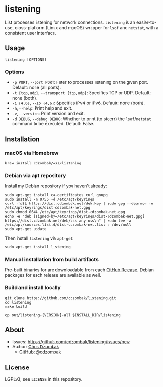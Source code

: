 # listening

List processes listening for network connections. `listening` is an easier-to-use, cross-platform (Linux and macOS) wrapper for `lsof` and `netstat`, with a consistent user interface.

## Usage

```text
listening [OPTIONS]
```

### Options

- `-p PORT`, `--port PORT`: Filter to processes listening on the given port. Default: none (all ports).
- `-t {tcp,udp}`, `--transport {tcp,udp}`: Specifies TCP or UDP. Default: none (both).
- `-i {4,6}`, `--ip {4,6}`: Specifies IPv4 or IPv6. Default: none (both).
- `-h`, `--help`: Print help and exit.
- `-v`, `--version`: Print version and exit.
- `-d DEBUG`, `--debug DEBUG`: Whether to print (to stderr) the `lsof`/`netstat` command to be executed. Default: False.

## Installation

### macOS via Homebrew

```shell
brew install cdzombak/oss/listening
```

### Debian via apt repository

Install my Debian repository if you haven't already:

```shell
sudo apt-get install ca-certificates curl gnupg
sudo install -m 0755 -d /etc/apt/keyrings
curl -fsSL https://dist.cdzombak.net/deb.key | sudo gpg --dearmor -o /etc/apt/keyrings/dist-cdzombak-net.gpg
sudo chmod 0644 /etc/apt/keyrings/dist-cdzombak-net.gpg
echo -e "deb [signed-by=/etc/apt/keyrings/dist-cdzombak-net.gpg] https://dist.cdzombak.net/deb/oss any oss\n" | sudo tee -a /etc/apt/sources.list.d/dist-cdzombak-net.list > /dev/null
sudo apt-get update
```

Then install `listening` via `apt-get`:

```shell
sudo apt-get install listening
```

### Manual installation from build artifacts

Pre-built binaries for are downloadable from each [GitHub Release](https://github.com/cdzombak/listening/releases). Debian packages for each release are available as well.

### Build and install locally

```shell
git clone https://github.com/cdzombak/listening.git
cd listening
make build

cp out/listening-[VERSION]-all $INSTALL_DIR/listening
```

## About

- Issues: https://github.com/cdzombak/listening/issues/new
- Author: [Chris Dzombak](https://www.dzombak.com)
  - [GitHub: @cdzombak](https://www.github.com/cdzombak)

## License

LGPLv3; see `LICENSE` in this repository.

